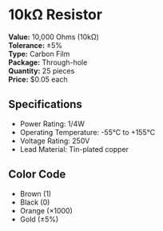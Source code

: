 # 10kΩ Resistor

**Value:** 10,000 Ohms (10kΩ)  
**Tolerance:** ±5%  
**Type:** Carbon Film  
**Package:** Through-hole  
**Quantity:** 25 pieces  
**Price:** $0.05 each  

## Specifications
- Power Rating: 1/4W
- Operating Temperature: -55°C to +155°C
- Voltage Rating: 250V
- Lead Material: Tin-plated copper

## Color Code
- Brown (1)
- Black (0) 
- Orange (×1000)
- Gold (±5%)